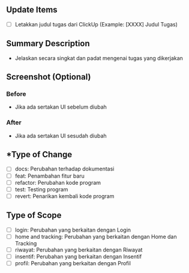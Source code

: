 ## Update Items

- [ ] Letakkan judul tugas dari ClickUp (Example: [XXXX] Judul Tugas)

## Summary Description

- Jelaskan secara singkat dan padat mengenai tugas yang dikerjakan

## Screenshot (Optional)

### Before

- Jika ada sertakan UI sebelum diubah

### After

- Jika ada sertakan UI sesudah diubah

## \*Type of Change

- [ ] docs: Perubahan terhadap dokumentasi
- [ ] feat: Penambahan fitur baru
- [ ] refactor: Perubahan kode program
- [ ] test: Testing program
- [ ] revert: Penarikan kembali kode program

## Type of Scope

- [ ] login: Perubahan yang berkaitan dengan Login
- [ ] home and tracking: Perubahan yang berkaitan dengan Home dan Tracking
- [ ] riwayat: Perubahan yang berkaitan dengan Riwayat
- [ ] insentif: Perubahan yang berkaitan dengan Insentif
- [ ] profil: Perubahan yang berkaitan dengan Profil
